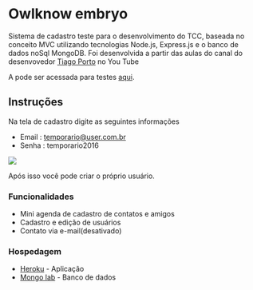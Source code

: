 # Owlknow embryo

Sistema de cadastro teste para o desenvolvimento do TCC, baseada no conceito MVC 
utilizando tecnologias Node.js, Express.js e o banco de dados noSql MongoDB.
Foi desenvolvida a partir das aulas do canal do desenvovedor [Tiago Porto] no You Tube

A pode ser acessada para testes [aqui].

## Instruções
Na tela de cadastro digite as seguintes informações
* Email : temporario@user.com.br
* Senha : temporario2016

![](https://firebasestorage.googleapis.com/v0/b/owlknow-6803b.appspot.com/o/print1.jpg?alt=media&token=cfa8b6ed-406c-4cd9-b38e-9b2c86705475)

Após isso você pode criar o próprio usuário.

### Funcionalidades
 - Mini agenda de cadastro de contatos e amigos
 - Cadastro e edição de usuários
 - Contato via e-mail(desativado)
 
### Hospedagem
* [Heroku] - Aplicação
* [Mongo lab] - Banco de dados
 

[aqui]: <https://owlknow-embryotest.herokuapp.com/home>
[Heroku]: <https://www.heroku.com/>
[Mongo lab]: <https://mlab.com/>
[Tiago Porto]: <https://www.youtube.com/playlist?list=PLz6D6n_hNk4x255Eo4EbPsD9Kpsr2H7yc>

